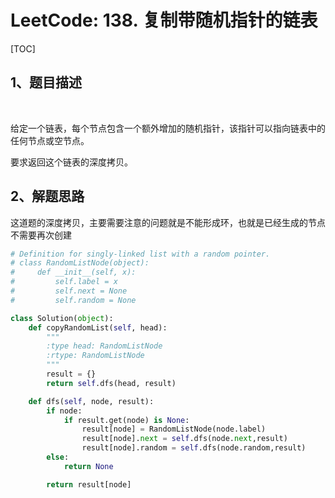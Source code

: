 # LeetCode: 138. 复制带随机指针的链表

[TOC]



## 1、题目描述

​	

给定一个链表，每个节点包含一个额外增加的随机指针，该指针可以指向链表中的任何节点或空节点。

要求返回这个链表的深度拷贝。 



## 2、解题思路

​	这道题的深度拷贝，主要需要注意的问题就是不能形成环，也就是已经生成的节点不需要再次创建

```python
# Definition for singly-linked list with a random pointer.
# class RandomListNode(object):
#     def __init__(self, x):
#         self.label = x
#         self.next = None
#         self.random = None

class Solution(object):
    def copyRandomList(self, head):
        """
        :type head: RandomListNode
        :rtype: RandomListNode
        """
        result = {}
        return self.dfs(head, result)

    def dfs(self, node, result):
        if node:
            if result.get(node) is None:
                result[node] = RandomListNode(node.label)
                result[node].next = self.dfs(node.next,result)
                result[node].random = self.dfs(node.random,result)
        else:
            return None

        return result[node]
```

